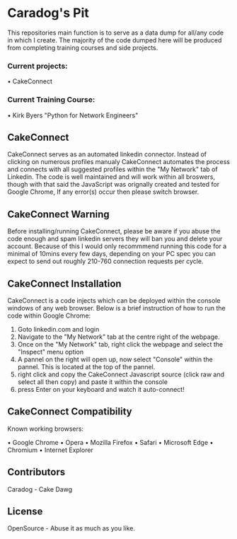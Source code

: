 # Caradog's Pit

This repositories main function is to serve as a data dump for all/any code in which I create. The majority of the code dumped here will be produced from completing training courses and side projects.

### Current projects:

• CakeConnect

### Current Training Course:

• Kirk Byers "Python for Network Engineers"

## CakeConnect

CakeConnect serves as an automated linkedin connector. Instead of clicking on numerous profiles manualy CakeConnect automates the process and connects with all suggested profiles within the "My Network" tab of Linkedin. The code is well maintained and will work within all broswers, though with that said the JavaScript was orignally created and tested for Google Chrome, If any error(s) occur then please switch browser. 

## CakeConnect Warning

Before installing/running CakeConnect, please be aware if you abuse the code enough and spam linkedin servers they will ban you and delete your account. Because of this I would only recommmend running this code for a minimal of 10mins every few days, depending on your PC spec you can expect to send out roughly 210-760 connection requests per cycle. 

## CakeConnect Installation

CakeConnect is a code injects which can be deployed within the console windows of any web browser. Below is a brief instruction of how to run the code within Google Chrome:

1) Goto linkedin.com and login
2) Navigate to the "My Network" tab at the centre right of the webpage.
3) Once on the "My Network" tab, right click the webpage and select the "Inspect" menu option
4) A pannel on the right will open up, now select "Console" within the pannel. This is located at the top of the pannel.
5) right click and copy the CakeConnect Javascript source (click raw and select all then copy) and paste it within the console
6) press Enter on your keyboard and watch it auto-connect!

## CakeConnect Compatibility

Known working browsers:

• Google Chrome
• Opera
• Mozilla Firefox
• Safari
• Microsoft Edge 
• Chromium
• Internet Explorer

## Contributors

Caradog - Cake Dawg

## License

OpenSource - Abuse it as much as you like. 
